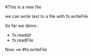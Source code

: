 #This is a new file 

we can write text to a  file with fs.writeFile

So far we demo : 

* fs.readdir
* fs.readFile

Now ==> #fs.writeFile